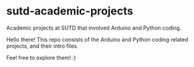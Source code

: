 # sutd-academic-projects
Academic projects at SUTD that involved Arduino and Python coding.

Hello there! This repo consists of the Arduino and Python coding related projects, and their intro files.

Feel free to explore them! :)

